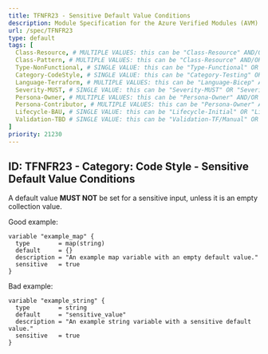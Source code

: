 ```yaml
---
title: TFNFR23 - Sensitive Default Value Conditions
description: Module Specification for the Azure Verified Modules (AVM) program
url: /spec/TFNFR23
type: default
tags: [
  Class-Resource, # MULTIPLE VALUES: this can be "Class-Resource" AND/OR "Class-Pattern" AND/OR "Class-Utility"
  Class-Pattern, # MULTIPLE VALUES: this can be "Class-Resource" AND/OR "Class-Pattern" AND/OR "Class-Utility"
  Type-NonFunctional, # SINGLE VALUE: this can be "Type-Functional" OR "Type-NonFunctional"
  Category-CodeStyle, # SINGLE VALUE: this can be "Category-Testing" OR "Category-Telemetry" OR "Category-Contribution/Support" OR "Category-Documentation" OR "Category-CodeStyle" OR "Category-Naming/Composition" OR "Category-Inputs/Outputs" OR "Category-Release/Publishing"
  Language-Terraform, # MULTIPLE VALUES: this can be "Language-Bicep" AND/OR "Language-Terraform"
  Severity-MUST, # SINGLE VALUE: this can be "Severity-MUST" OR "Severity-SHOULD" OR "Severity-MAY"
  Persona-Owner, # MULTIPLE VALUES: this can be "Persona-Owner" AND/OR "Persona-Contributor"
  Persona-Contributor, # MULTIPLE VALUES: this can be "Persona-Owner" AND/OR "Persona-Contributor"
  Lifecycle-BAU, # SINGLE VALUE: this can be "Lifecycle-Initial" OR "Lifecycle-BAU" OR "Lifecycle-EOL"
  Validation-TBD # SINGLE VALUE: this can be "Validation-TF/Manual" OR "Validation-TF/CI/Informational" OR "Validation-TF/CI/Enforced"
]
priority: 21230
---
```


## ID: TFNFR23 - Category: Code Style - Sensitive Default Value Conditions

A default value **MUST NOT** be set for a sensitive input, unless it is an empty collection value.

Good example:

```hcl
variable "example_map" {
  type        = map(string)
  default     = {}
  description = "An example map variable with an empty default value."
  sensitive   = true
}
```

Bad example:

```hcl
variable "example_string" {
  type        = string
  default     = "sensitive_value"
  description = "An example string variable with a sensitive default value."
  sensitive   = true
}
```
